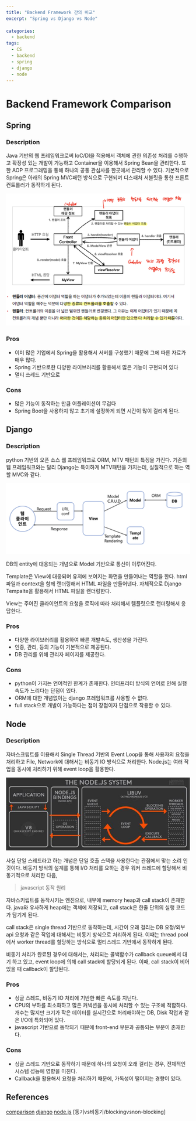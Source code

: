 ```yaml
---
title: "Backend Framework 간의 비교"
excerpt: "Spring vs Django vs Node"

categories:
  - backend
tags:
  - CS
  - backend
  - spring
  - django
  - node
---
```


# Backend Framework Comparison

## Spring

### Description

Java 기반의 웹 프레임워크로써 IoC/DI을 적용해서 객체에 관한 의존성 처리를 수행하고 확장성 있는 개발이 가능하고 Container을 이용해서 Spring Bean을 관리한다. 또한 AOP 프로그래밍을 통해 하나의 공통 관심사를 한곳에서 관리할 수 있다. 기본적으로 Spring은 아래의 Spring MVC패턴 방식으로 구현되며 디스패처 서블릿을 통한 프론트 컨트롤러가 동작하게 된다.

![dispatcher_sevlet](../../../assets/images/jsf/front_controller_v5.png)

### Pros
- 이미 많은 기업에서 Spring을 활용해서 서버를 구성했기 때문에 그에 따른 자료가 매우 많다.
- Spring 기반으로한 다양한 라이브러리를 활용해서 많은 기능이 구현되어 있다
- 멀티 쓰레드 기반으로 

### Cons
- 많은 기능이 동작하는 만큼 어플레이션이 무겁다
- Spring Boot을 사용하지 않고 초기에 설정하게 되면 시간이 많이 걸리게 된다.

## Django

### Description

python 기반의 오픈 소스 웹 프레임워크로 ORM, MTV 패턴의 특징을 가진다. 기존의 웹 프레임워크와는 달리 Django는 특이하게 MTV패턴을 가지는데, 실질적으로 하는 역할 MVC와 같다.

![mtv](../../../assets/images/projects/mtv.png)

DB의 entity에 대응되는 개념으로 Model 기반으로 통신이 이루어진다.

Template은 View에 대응되며 유저에 보여지는 화면을 만들어내는 역할을 한다. html 파일과 context을 함께 랜더링해서 HTML 파일을 만들어낸다. 자체적으로 Django Tempalte을 활용해서 HTML 파일을 랜더링한다.

View는 주어진 클라이언트의 요청을 로직에 따라 처리해서 템플릿으로 랜더링해서 응답한다.

### Pros

- 다양한 라이브러리를 활용하여 빠른 개발속도, 생산성을 가진다.
- 인증, 관리, 등의 기능이 기본적으로 제공된다.
- DB 관리를 위해 관리자 페이지를 제공한다.

### Cons

- python이 가지는 언어적인 한계가 존재한다. 인터프리터 방식의 언어로 인해 실행속도가 느리다는 단점이 있다.
- ORM에 대한 개념없이는 django 프레임워크를 사용할 수 없다.
- full stack으로 개발이 가능하다는 점이 장점이자 단점으로 작용할 수 있다.

## Node

### Description

자바스크립트를 이용해서 Single Thread 기반의 Event Loop을 통해 사용자의 요청을 처리하고 File, Network에 대해서는 비동기 IO 방식으로 처리한다. Node.js는 여러 작업을 동시에 처리하기 위해 event loop을 활용한다. 

![node_js_structure](../../../assets/images/projects/node_js_structure.jpg)

사실 단일 스레드라고 하는 개념은 단일 호출 스택을 사용한다는 관점에서 맞는 소리 인것이다. 비동기 방식의 설계를 통해 I/O 처리를 요하는 경우 워커 쓰레드에 할당해서 비동기적으로 처리한 다음, 

> javascript 동작 원리

자바스키립트를 동작시키는 엔진으로, 내부에 memory heap과 call stack이 존재한다. java와 유사하게 heap에는 객체에 저장되고, call stack은 한줄 단위의 실행 코드가 담기게 된다.

call stack은 single thread 기반으로 동작하는데, 시간이 오래 걸리는 DB 요청/외부 api 요청과 같은 작업에 대해서는 비동기 방식으로 처리하게 된다. 이때는 thread pool에서 worker thread를 할당하는 방식으로 멀티스레드 기반에서 동작하게 된다. 

비동기 처리가 완료된 경우에 대해서는, 처리되는 콜백함수가 callback queue에서 대기 하고 있고, event loop에 의해 call stack에 할당되게 된다. 이때, call stack이 비어있을 때 callback이 할당된다. 

### Pros

- 싱글 스레드, 비동기 IO 처리에 기반한 빠른 속도를 지닌다.
- CPU의 부하를 최소화하고 많은 커넥션을 동시에 처리할 수 있는 구조에 적합하다. 개수는 많지만 크기가 작은 데이터를 실시간으로 처리해야하는 DB, Disk 작업과 같은 I/O에 특화되어 있다. 
- javascript 기반으로 동작되기 때문에 front-end 부분과 공통되는 부분이 존재한다.

### Cons

- 싱글 스레드 기반으로 동작하기 때문에 하나의 요청이 오래 걸리는 경우, 전체적인 시스템 성능에 영향을 미친다.
- Callback을 활용해서 요청을 처리하기 때문에, 가독성이 떨어지는 경향이 있다. 

## References

[comparison](https://ai-sonny.tistory.com/m/entry/spring%EA%B3%BC-Django%EC%99%80-Nodejs-%EC%B0%A8%EC%9D%B4)
[django](https://dw3232.tistory.com/m/14)
[node.js](https://meetup.toast.com/posts/89)
[동기vs비동기/blockingvsnon-blocking]